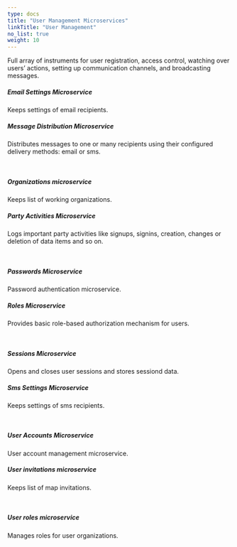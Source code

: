 ```yaml
---
type: docs
title: "User Management Microservices"
linkTitle: "User Management"
no_list: true
weight: 10
---
```


Full array of instruments for user registration, access control, watching over users’ actions, setting up communication channels, and broadcasting messages.

<div class="card-deck">

  <div class="card">
    <div class="card-body">
      <h5 class="card-title"><b>Email Settings Microservice</b></h5>
      <p class="card-text">Keeps settings of email recipients.</p>
      <a href="email_settings" class="stretched-link"></a>
    </div>
  </div>

  <div class="card">
    <div class="card-body">
      <h5 class="card-title"><b>Message Distribution Microservice</b></h5>
      <p class="card-text">
        Distributes messages to one or many recipients using their configured delivery methods: email or sms.
      </p>
      <a href="message_distribution" class="stretched-link"></a>
    </div>
  </div>

</div>

<br>

<div class="card-deck">

  <div class="card">
    <div class="card-body">
      <h5 class="card-title"><b>Organizations microservice</b></h5>
      <p class="card-text">Keeps list of working organizations.</p>
      <a href="organizations" class="stretched-link"></a>
    </div>
  </div>

  <div class="card">
    <div class="card-body">
      <h5 class="card-title"><b>Party Activities Microservice</b></h5>
      <p class="card-text">Logs important party activities like signups, signins, creation, changes or deletion of data items and so on.</p>
      <a href="party_activities" class="stretched-link"></a>
    </div>
  </div>
  
</div>

<br>

<div class="card-deck">

  <div class="card">
    <div class="card-body">
      <h5 class="card-title"><b>Passwords Microservice</b></h5>
      <p class="card-text">Password authentication microservice.</p>
      <a href="passwords" class="stretched-link"></a>
    </div>
  </div>

  <div class="card">
    <div class="card-body">
      <h5 class="card-title"><b>Roles Microservice</b></h5>
      <p class="card-text">Provides basic role-based authorization mechanism for users.</p>
      <a href="roles" class="stretched-link"></a>
    </div>
  </div>
  
</div>

<br>

<div class="card-deck">

  <div class="card">
    <div class="card-body">
      <h5 class="card-title"><b>Sessions Microservice</b></h5>
      <p class="card-text">Opens and closes user sessions and stores sessiond data.</p>
      <a href="sessions" class="stretched-link"></a>
    </div>
  </div>

  <div class="card">
    <div class="card-body">
      <h5 class="card-title"><b>Sms Settings Microservice</b></h5>
      <p class="card-text">Keeps settings of sms recipients.</p>
      <a href="sms_settings" class="stretched-link"></a>
    </div>
  </div>
  
</div>

<br>

<div class="card-deck">

  <div class="card">
    <div class="card-body">
      <h5 class="card-title"><b>User Accounts Microservice</b></h5>
      <p class="card-text">User account management microservice.</p>
      <a href="accounts" class="stretched-link"></a>
    </div>
  </div>

  <div class="card">
    <div class="card-body">
      <h5 class="card-title"><b>User invitations microservice</b></h5>
      <p class="card-text">Keeps list of map invitations.</p>
      <a href="user_invitations" class="stretched-link"></a>
    </div>
  </div>
  
</div>

<br>

<div class="card-deck">

  <div class="card">
    <div class="card-body">
      <h5 class="card-title"><b>User roles microservice</b></h5>
      <p class="card-text">Manages roles for user organizations.</p>
      <a href="user_roles" class="stretched-link"></a>
    </div>
  </div>
  
</div>

<br>
